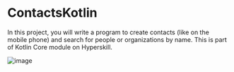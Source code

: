 # ContactsKotlin
 In this project, you will write a program to create contacts (like on the mobile phone) and search for people or organizations by name. This is part of Kotlin Core module on Hyperskill.
 
![image](https://github.com/DemisChan/ContactsKotlin/assets/30480177/86c57a41-b8fb-405a-894b-403e9e19f6e2)

